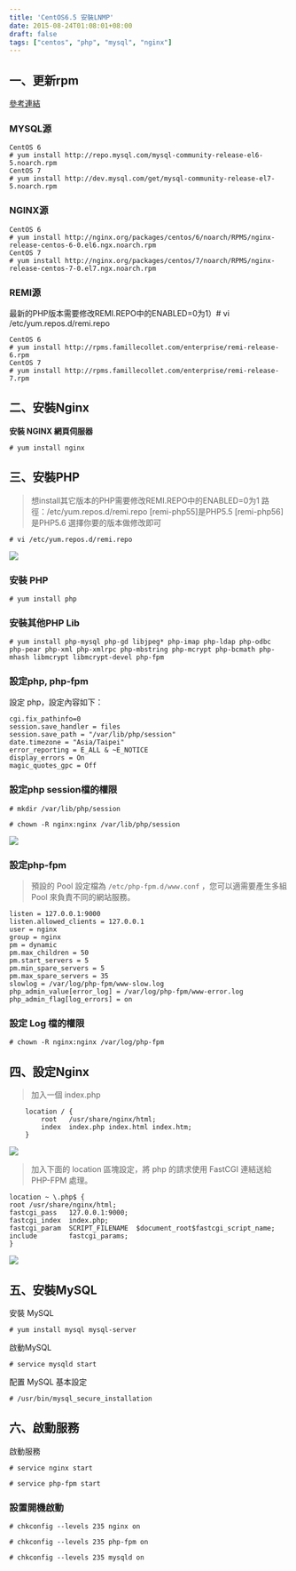 ```yaml
---
title: 'CentOS6.5 安裝LNMP'
date: 2015-08-24T01:08:01+08:00
draft: false
tags: ["centos", "php", "mysql", "nginx"]
---
```

## 一、更新rpm
<a href="https://www.cnhzz.com/yum-repo/" target="_blank">參考連結</a>

### MYSQL源
```
CentOS 6
# yum install http://repo.mysql.com/mysql-community-release-el6-5.noarch.rpm
CentOS 7
# yum install http://dev.mysql.com/get/mysql-community-release-el7-5.noarch.rpm
```

### NGINX源
```
CentOS 6
# yum install http://nginx.org/packages/centos/6/noarch/RPMS/nginx-release-centos-6-0.el6.ngx.noarch.rpm
CentOS 7
# yum install http://nginx.org/packages/centos/7/noarch/RPMS/nginx-release-centos-7-0.el7.ngx.noarch.rpm
```

### REMI源
最新的PHP版本需要修改REMI.REPO中的ENABLED=0为1）# vi /etc/yum.repos.d/remi.repo
```
CentOS 6
# yum install http://rpms.famillecollet.com/enterprise/remi-release-6.rpm
CentOS 7
# yum install http://rpms.famillecollet.com/enterprise/remi-release-7.rpm
```

## 二、安裝Nginx
**安裝 NGINX 網頁伺服器**

`# yum install nginx`

## 三、安裝PHP
>想install其它版本的PHP需要修改REMI.REPO中的ENABLED=0为1
>路徑：/etc/yum.repos.d/remi.repo
>[remi-php55]是PHP5.5
>[remi-php56]是PHP5.6
>選擇你要的版本做修改即可

`# vi /etc/yum.repos.d/remi.repo`

<img desc="" src="//fblog.ooopiz.com/images/201508/002.png">


### 安裝 PHP
`# yum install php`

### 安裝其他PHP Lib
`# yum install php-mysql php-gd libjpeg* php-imap php-ldap php-odbc php-pear php-xml php-xmlrpc php-mbstring php-mcrypt php-bcmath php-mhash libmcrypt libmcrypt-devel php-fpm`

### 設定php, php-fpm
設定 php，設定內容如下：

```config /etc/php.ini
cgi.fix_pathinfo=0
session.save_handler = files
session.save_path = "/var/lib/php/session"
date.timezone = "Asia/Taipei"
error_reporting = E_ALL & ~E_NOTICE
display_errors = On
magic_quotes_gpc = Off
```

### 設定php session檔的權限
`# mkdir /var/lib/php/session`

`# chown -R nginx:nginx /var/lib/php/session`

<img desc="" src="//fblog.ooopiz.com/images/201508/003.png">

### 設定php-fpm
> 預設的 Pool 設定檔為 `/etc/php-fpm.d/www.conf` ，您可以適需要產生多組 Pool 來負責不同的網站服務。

```config /etc/php-fpm.d/www.conf
listen = 127.0.0.1:9000
listen.allowed_clients = 127.0.0.1
user = nginx
group = nginx
pm = dynamic
pm.max_children = 50
pm.start_servers = 5
pm.min_spare_servers = 5
pm.max_spare_servers = 35
slowlog = /var/log/php-fpm/www-slow.log
php_admin_value[error_log] = /var/log/php-fpm/www-error.log
php_admin_flag[log_errors] = on
```

### 設定 Log 檔的權限
`# chown -R nginx:nginx /var/log/php-fpm`

## 四、設定Nginx
>加入一個 index.php

```config /etc/nginx/conf.d/default.conf
    location / {
        root   /usr/share/nginx/html;
        index  index.php index.html index.htm;
    }
```

<img desc="" src="//fblog.ooopiz.com/images/201508/004.png">

>加入下面的 location 區塊設定，將 php 的請求使用 FastCGI 連結送給 PHP-FPM 處理。

```config /etc/nginx/conf.d/default.conf
location ~ \.php$ {
root /usr/share/nginx/html;
fastcgi_pass   127.0.0.1:9000;
fastcgi_index  index.php;
fastcgi_param  SCRIPT_FILENAME  $document_root$fastcgi_script_name;
include        fastcgi_params;
}
```

<img desc="" src="//fblog.ooopiz.com/images/201508/005.png">

## 五、安裝MySQL
安裝 MySQL

`# yum install mysql mysql-server`

啟動MySQL

`# service mysqld start`

配置 MySQL 基本設定

`# /usr/bin/mysql_secure_installation`

## 六、啟動服務
啟動服務

`# service nginx start`

`# service php-fpm start`

### 設置開機啟動

`# chkconfig --levels 235 nginx on`

`# chkconfig --levels 235 php-fpm on`

`# chkconfig --levels 235 mysqld on`
